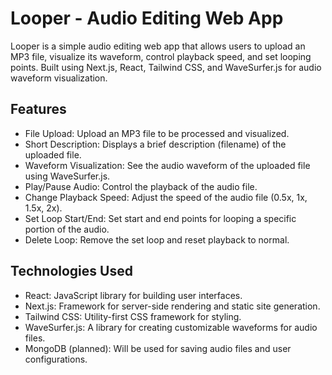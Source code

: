 # Looper - Audio Editing Web App

Looper is a simple audio editing web app that allows users to upload an MP3 file, visualize its waveform, control playback speed, and set looping points. Built using Next.js, React, Tailwind CSS, and WaveSurfer.js for audio waveform visualization.


## Features
- File Upload: Upload an MP3 file to be processed and visualized.
- Short Description: Displays a brief description (filename) of the uploaded file.
- Waveform Visualization: See the audio waveform of the uploaded file using WaveSurfer.js.
- Play/Pause Audio: Control the playback of the audio file.
- Change Playback Speed: Adjust the speed of the audio file (0.5x, 1x, 1.5x, 2x).
- Set Loop Start/End: Set start and end points for looping a specific portion of the audio.
- Delete Loop: Remove the set loop and reset playback to normal.

## Technologies Used
- React: JavaScript library for building user interfaces.
- Next.js: Framework for server-side rendering and static site generation.
- Tailwind CSS: Utility-first CSS framework for styling.
- WaveSurfer.js: A library for creating customizable waveforms for audio files.
- MongoDB (planned): Will be used for saving audio files and user configurations.